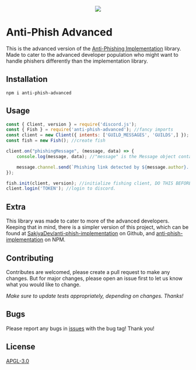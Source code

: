<p align="center"><img src="https://i.imgur.com/psCk5zC.png"></p>

# Anti-Phish Advanced

This is the advanced version of the [Anti-Phishing Implementation](https://github.com/SakiyaDev/anti-phish-implementation) library. Made to cater to the advanced developer population who might want to handle phishers differently than the implementation library. 


## Installation

```
npm i anti-phish-advanced
```

## Usage

```js
const { Client, version } = require('discord.js');
const { Fish } = require('anti-phish-advanced'); //fancy imports
const client = new Client({ intents: ['GUILD_MESSAGES', 'GUILDS',] }); //create client, requires guild and guild messages to function.
const fish = new Fish(); //create fish

client.on("phishingMessage", (message, data) => {
    console.log(message, data); //"message" is the Message object containing the link, and "data" is the data returned by the api

    message.channel.send(`Phishing link detected by ${message.author}. Clicking this link may put your account at risk.`);
});

fish.init(client, version); //initialize fishing client, DO THIS BEFORE YOU LOGIN. Pass version if you would like, default is the latest djs version.
client.login('TOKEN'); //login to discord.
```

## Extra

This library was made to cater to more of the advanced developers. Keeping that in mind, there is a simpler version of this project, which can be found at [SakiyaDev/anti-phish-implementation](https://github.com/SakiyaDev/anti-phish-implementation) on Github, and [anti-phish-implementation](https://www.npmjs.com/package/anti-phish-implementation) on NPM.

## Contributing

Contributes are welcomed, please create a pull request to make any changes. But for major changes, please open an issue first to let us know what you would like to change.

*Make sure to update tests appropriately, depending on changes. Thanks!*

## Bugs

Please report any bugs in [issues](https://github.com/SakiyaDev/anti-phish-advanced/issues) with the bug tag! Thank you!

## License

[APGL-3.0](https://choosealicense.com/licenses/agpl-3.0/)